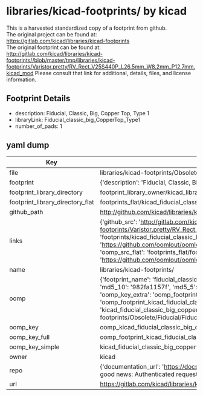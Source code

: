 # libraries/kicad-footprints/ by kicad  
This is a harvested standardized copy of a footprint from github.  
The original project can be found at:  
https://gitlab.com/kicad/libraries/kicad-footprints  
The original footprint can be found at:
http://gitlab.com/kicad/libraries/kicad-footprints//blob/master/tmp/libraries/kicad-footprints/Varistor.pretty/RV_Rect_V25S440P_L26.5mm_W8.2mm_P12.7mm.kicad_mod
Please consult that link for additional, details, files, and license information.  
## Footprint Details
* description: Fiducial, Classic, Big, Copper Top, Type 1  
* libraryLink: Fiducial_classic_big_CopperTop_Type1  
* number_of_pads: 1  
## yaml dump  
| Key | Value |  
| --- | --- |  
| file | libraries/kicad-footprints/Obsolete/Fiducial/Fiducial_classic_big_CopperTop_Type1.kicad_mod |  
| footprint | {'description': 'Fiducial, Classic, Big, Copper Top, Type 1', 'libraryLink': 'Fiducial_classic_big_CopperTop_Type1', 'number_of_pads': 1} |  
| footprint_library_directory | footprint_library_owner/kicad_libraries/kicad-footprints/ |  
| footprint_library_directory_flat | footprints_flat/kicad_fiducial_classic_big_coppertop_type1_fiducial_classic_big_coppertop_type1/working |  
| github_path | http://github.com/kicad/libraries/kicad-footprints//blob/master/tmp/libraries/kicad-footprints/Obsolete/Fiducial/Fiducial_classic_big_CopperTop_Type1.kicad_mod |  
| links | {'github_src': 'http://gitlab.com/kicad/libraries/kicad-footprints//blob/master/tmp/libraries/kicad-footprints/Varistor.pretty/RV_Rect_V25S440P_L26.5mm_W8.2mm_P12.7mm.kicad_mod', 'github_src_repo': 'https://gitlab.com/kicad/libraries/kicad-footprints', 'oomp_bot': 'footprints/kicad_fiducial_classic_big_coppertop_type1_fiducial_classic_big_coppertop_type1/working', 'oomp_bot_github': 'https://github.com/oomlout/oomlout_oomp_footprint_bot/tree/main/footprints/kicad_fiducial_classic_big_coppertop_type1_fiducial_classic_big_coppertop_type1/working', 'oomp_src_flat': 'footprints_flat/footprints_flat/kicad_fiducial_classic_big_coppertop_type1_fiducial_classic_big_coppertop_type1/working', 'oomp_src_flat_github': 'https://github.com/oomlout/oomlout_oomp_footprint_src/tree/main/footprints_flat/kicad_fiducial_classic_big_coppertop_type1_fiducial_classic_big_coppertop_type1/working'} |  
| name | libraries/kicad-footprints/ |  
| oomp | {'footprint_name': 'fiducial_classic_big_coppertop_type1', 'library_name': 'fiducial_classic_big_coppertop_type1_kicad_mod', 'md5': '982fa1157fffc634873abd650b7593c8', 'md5_10': '982fa1157f', 'md5_5': '982fa', 'md5_6': '982fa1', 'oomp_key': 'oomp_kicad_fiducial_classic_big_coppertop_type1_fiducial_classic_big_coppertop_type1', 'oomp_key_extra': 'oomp_footprint_kicad_fiducial_classic_big_coppertop_type1_fiducial_classic_big_coppertop_type1', 'oomp_key_full': 'oomp_footprint_kicad_fiducial_classic_big_coppertop_type1_fiducial_classic_big_coppertop_type1_982fa1', 'oomp_key_simple': 'kicad_fiducial_classic_big_coppertop_type1_fiducial_classic_big_coppertop_type1', 'original_filename': 'libraries/kicad-footprints/Obsolete/Fiducial/Fiducial_classic_big_CopperTop_Type1.kicad_mod', 'owner_name': 'kicad'} |  
| oomp_key | oomp_kicad_fiducial_classic_big_coppertop_type1_fiducial_classic_big_coppertop_type1 |  
| oomp_key_full | oomp_footprint_kicad_fiducial_classic_big_coppertop_type1_fiducial_classic_big_coppertop_type1 |  
| oomp_key_simple | kicad_fiducial_classic_big_coppertop_type1_fiducial_classic_big_coppertop_type1 |  
| owner | kicad |  
| repo | {'documentation_url': 'https://docs.github.com/rest/overview/resources-in-the-rest-api#rate-limiting', 'message': "API rate limit exceeded for 84.66.173.59. (But here's the good news: Authenticated requests get a higher rate limit. Check out the documentation for more details.)"} |  
| url | https://gitlab.com/kicad/libraries/kicad-footprints |  

